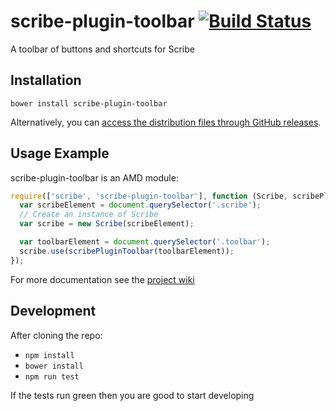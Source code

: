 # scribe-plugin-toolbar [![Build Status](https://travis-ci.org/guardian/scribe-plugin-toolbar.svg?branch=master)](https://travis-ci.org/guardian/scribe-plugin-toolbar)

A toolbar of buttons and shortcuts for Scribe

## Installation
```
bower install scribe-plugin-toolbar
```

Alternatively, you can [access the distribution files through GitHub releases](https://github.com/guardian/scribe-plugin-toolbar/releases).

## Usage Example

scribe-plugin-toolbar is an AMD module:

``` js
require(['scribe', 'scribe-plugin-toolbar'], function (Scribe, scribePluginToolbar) {
  var scribeElement = document.querySelector('.scribe');
  // Create an instance of Scribe
  var scribe = new Scribe(scribeElement);

  var toolbarElement = document.querySelector('.toolbar');
  scribe.use(scribePluginToolbar(toolbarElement));
});
```

For more documentation see the [project wiki](https://github.com/guardian/scribe-plugin-toolbar/wiki)

## Development

After cloning the repo:

* `npm install`
* `bower install`
* `npm run test`

If the tests run green then you are good to start developing
